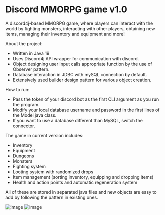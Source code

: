 # Discord MMORPG game v1.0

A discord4j-based MMORPG game, where players can interact with the world by fighting monsters, interacting with other players, obtaining new items, managing their inventory and equipment and more!

About the project:
- Written in Java 19
- Uses Discord4j API wrapper for communication with discord.
- Object designing user input calls appropriate function by the use of Observer pattern.
- Database interaction in JDBC with mySQL connection by default.
- Extensively used builder design pattern for various object creation.

How to run:
- Pass the token of your discord bot as the first CLI argument as you run the program.
- Modify your local database username and password in the first lines of the Model java class.
- If you want to use a database different than MySQL, switch the connector.

The game in current version includes:
- Inventory
- Equipment
- Dungeons
- Monsters
- Fighting system
- Looting system with randomized drops
- Item management (sorting inventory, equipping and dropping items)
- Health and action points and automatic regeneration system

All of these are stored in separated java files and new objects are easy to add by following the pattern in existing ones.

![image](https://user-images.githubusercontent.com/27849647/226178152-44e4d730-730b-43df-b667-979747f6028c.png)
![image](https://user-images.githubusercontent.com/27849647/226177879-a9417650-6f93-40b0-9e75-82f7d4115246.png)


